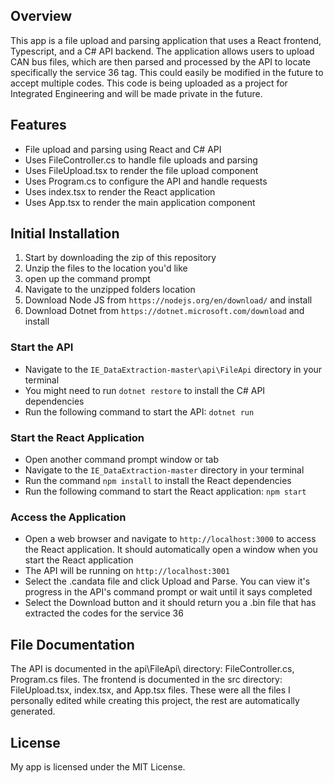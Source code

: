 ## Overview

This app is a file upload and parsing application that uses a React frontend, Typescript, and a C# API backend. The application allows users to upload CAN bus files, which are then parsed and processed by the API to locate specifically the service 36 tag. This could easily be modified in the future to accept multiple codes. This code is being uploaded as a project for Integrated Engineering and will be made private in the future.

## Features

* File upload and parsing using React and C# API
* Uses FileController.cs to handle file uploads and parsing
* Uses FileUpload.tsx to render the file upload component
* Uses Program.cs to configure the API and handle requests
* Uses index.tsx to render the React application
* Uses App.tsx to render the main application component

## Initial Installation

1. Start by downloading the zip of this repository
2. Unzip the files to the location you'd like
3. open up the command prompt
4. Navigate to the unzipped folders location
5. Download Node JS from `https://nodejs.org/en/download/` and install
6. Download Dotnet from `https://dotnet.microsoft.com/download` and install

### Start the API

* Navigate to the `IE_DataExtraction-master\api\FileApi` directory in your terminal
* You might need to run `dotnet restore` to install the C# API dependencies
* Run the following command to start the API: `dotnet run`

### Start the React Application

* Open another command prompt window or tab
* Navigate to the `IE_DataExtraction-master` directory in your terminal
* Run the command `npm install` to install the React dependencies
* Run the following command to start the React application: `npm start`

### Access the Application

* Open a web browser and navigate to `http://localhost:3000` to access the React application. It should automatically open a window when you start the React application
* The API will be running on `http://localhost:3001`
* Select the .candata file and click Upload and Parse. You can view it's progress in the API's command prompt or wait until it says completed
* Select the Download button and it should return you a .bin file that has extracted the codes for the service 36

## File Documentation

The API is documented in the api\FileApi\ directory: FileController.cs, Program.cs files.
The frontend is documented in the src directory: FileUpload.tsx, index.tsx, and App.tsx files.
These were all the files I personally edited while creating this project, the rest are automatically generated.

## License

My app is licensed under the MIT License.
